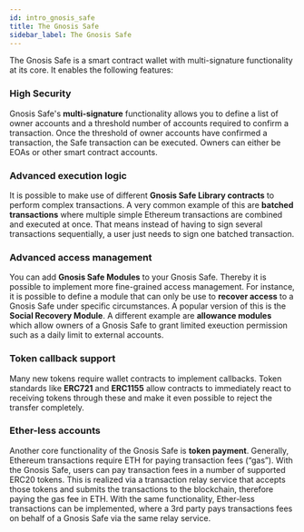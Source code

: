 ```yaml
---
id: intro_gnosis_safe
title: The Gnosis Safe
sidebar_label: The Gnosis Safe
---
```


The Gnosis Safe is a smart contract wallet with multi-signature functionality at its core. It enables the following features:

### High Security

Gnosis Safe's **multi-signature** functionality allows you to define a list of owner accounts and a threshold number of accounts required to confirm a transaction. Once the threshold of owner accounts have confirmed a transaction, the Safe transaction can be executed. Owners can either be EOAs or other smart contract accounts.

### Advanced execution logic

It is possible to make use of different **Gnosis Safe Library contracts** to perform complex transactions. A very common example of this are **batched transactions** where multiple simple Ethereum transactions are combined and executed at once. That means instead of having to sign several transactions sequentially, a user just needs to sign one batched transaction.

### Advanced access management

You can add **Gnosis Safe Modules** to your Gnosis Safe. Thereby it is possible to implement more fine-grained access management. For instance, it is possible to define a module that can only be use to **recover access** to a Gnosis Safe under specific circumstances. A popular version of this is the **Social Recovery Module**. A different example are **allowance modules** which allow owners of a Gnosis Safe to grant limited exeuction permission such as a daily limit to external accounts.

### Token callback support

Many new tokens require wallet contracts to implement callbacks. Token standards like **ERC721** and **ERC1155** allow contracts to immediately react to receiving tokens through these and make it even possible to reject the transfer completely.

### Ether-less accounts

Another core functionality of the Gnosis Safe is **token payment**. Generally, Ethereum transactions require ETH for paying transaction fees (“gas”). With the Gnosis Safe, users can pay transaction fees in a number of supported ERC20 tokens. This is realized via a transaction relay service that accepts those tokens and submits the transactions to the blockchain, therefore paying the gas fee in ETH. With the same functionality, Ether-less transactions can be implemented, where a 3rd party pays transactions fees on behalf of a Gnosis Safe via the same relay service.
